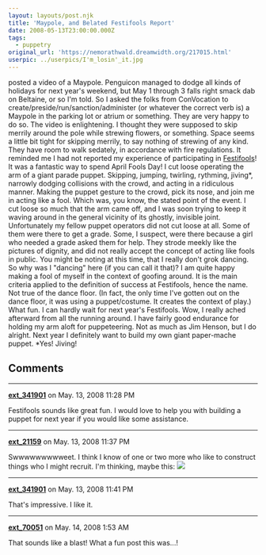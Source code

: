 ```yaml
---
layout: layouts/post.njk
title: 'Maypole, and Belated Festifools Report'
date: 2008-05-13T23:00:00.000Z
tags:
  - puppetry
original_url: 'https://nemorathwald.dreamwidth.org/217015.html'
userpic: ../userpics/I'm_losin'_it.jpg
---
```

posted a video of a Maypole. Penguicon managed to dodge all kinds of holidays for next year's weekend, but May 1 through 3 falls right smack dab on Beltaine, or so I'm told. So I asked the folks from ConVocation to create/preside/run/sanction/administer (or whatever the correct verb is) a Maypole in the parking lot or atrium or something. They are very happy to do so. The video is enlightening. I thought they were supposed to skip merrily around the pole while strewing flowers, or something. Space seems a little bit tight for skipping merrily, to say nothing of strewing of any kind. They have room to walk sedately, in accordance with fire regulations. It reminded me I had not reported my experience of participating in [Festifools](http://festifools.org/)! It was a fantastic way to spend April Fools Day! I cut loose operating the arm of a giant parade puppet. Skipping, jumping, twirling, rythming, jiving\*, narrowly dodging collisions with the crowd, and acting in a ridiculous manner. Making the puppet gesture to the crowd, pick its nose, and join me in acting like a fool. Which was, you know, the stated point of the event. I cut loose so much that the arm came off, and I was soon trying to keep it waving around in the general vicinity of its ghostly, invisible joint. Unfortunately my fellow puppet operators did not cut loose at all. Some of them were there to get a grade. Some, I suspect, were there because a girl who needed a grade asked them for help. They strode meekly like the pictures of dignity, and did not really accept the concept of acting like fools in public. You might be noting at this time, that I really don't grok dancing. So why was I "dancing" here (if you can call it that)? I am quite happy making a fool of myself in the context of goofing around. It is the main criteria applied to the definition of success at Festifools, hence the name. Not true of the dance floor. (In fact, the only time I've gotten out on the dance floor, it was using a puppet/costume. It creates the context of play.) What fun. I can hardly wait for next year's Festifools. Wow, I really ached afterward from all the running around. I have fairly good endurance for holding my arm aloft for puppeteering. Not as much as Jim Henson, but I do alright. Next year I definitely want to build my own giant paper-mache puppet. \*Yes! Jiving!

## Comments

---

**[ext_341901](https://www.dreamwidth.org/users/ext_341901)** on May. 13, 2008 11:28 PM

Festifools sounds like great fun. I would love to help you with building a puppet for next year if you would like some assistance.

---

**[ext_21159](https://www.dreamwidth.org/users/ext_21159)** on May. 13, 2008 11:37 PM

Swwwwwwwwweet. I think I know of one or two more who like to construct things who I might recruit. I'm thinking, maybe this: [![](http://lh3.ggpht.com/matt.mattarn/SCol9RUX2fI/AAAAAAAACsk/v5QuephsUJ8/s144/darkstalkers_chronicle_the_chaos_tower.jpg)](http://picasaweb.google.com/matt.mattarn/UntitledAlbum/photo#5200010454303758834)

---

**[ext_341901](https://www.dreamwidth.org/users/ext_341901)** on May. 13, 2008 11:41 PM

That's impressive. I like it.

---

**[ext_70051](https://www.dreamwidth.org/users/ext_70051)** on May. 14, 2008 1:53 AM

That sounds like a blast! What a fun post this was...!
